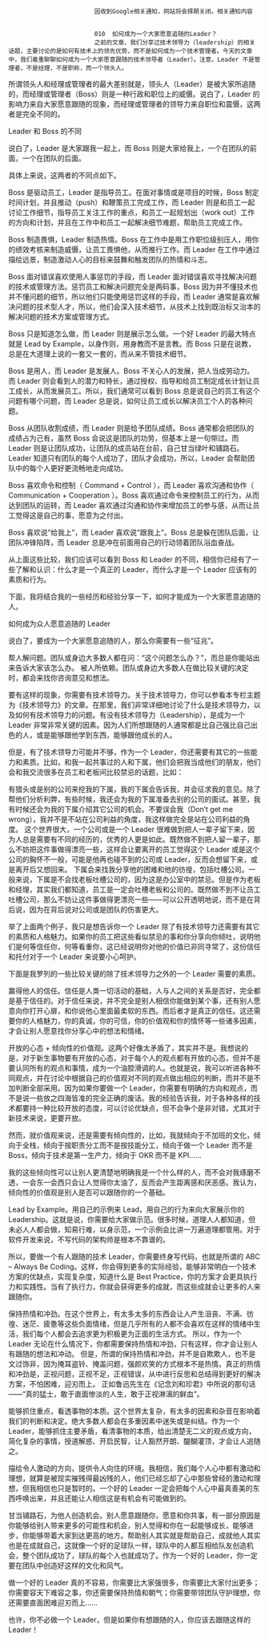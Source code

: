 
                            
                            因收到Google相关通知，网站将会择期关闭。相关通知内容
                            
                            
                            010  如何成为一个大家愿意追随的Leader？
                            之前的文章，我们分享过技术领导力（leadership）的相关话题，主要讨论的是如何有技术上的领先优势，而不是如何成为一个技术管理者。今天的文章中，我们着重聊聊如何成为一个大家愿意跟随的技术领导者（Leader）。注意，Leader 不是管理者，不是经理，不是职称，而一个领头人。

所谓领头人和经理或管理者的最大差别就是，领头人（Leader）是被大家所追随的，而经理或管理者（Boss）则是一种行政和职位上的威慑。说白了，Leader 的影响力来自大家愿意跟随的现象，而经理或管理者的领导力来自职位和震慑，这两者是完全不同的。

Leader 和 Boss 的不同

说白了，Leader 是大家跟我一起上，而 Boss 则是大家给我上，一个在团队的前面，一个在团队的后面。

具体上来说，这两者的不同点如下。


Boss 是驱动员工，Leader 是指导员工。在面对事情或是项目的时候，Boss 制定时间计划，并且推动（push）和鞭策员工完成工作，而 Leader 则是和员工一起讨论工作细节，指导员工关注工作的重点，和员工一起规划出（work out）工作的方向和计划，并且在工作中和员工一起解决细节难题，帮助员工完成工作。

Boss 制造畏惧，Leader 制造热情。Boss 在工作中是用工作职位级别压人，用你的绩效考核来制造威慑，让员工畏惧他，从而推行工作。而 Leader 在工作中通过描绘远景，制造激动人心的目标来鼓舞和触发团队的热情和斗志。

Boss 面对错误喜欢使用人事惩罚的手段，而 Leader 面对错误喜欢寻找解决问题的技术或管理方法。惩罚员工和解决问题完全是两码事，Boss 因为并不懂技术也并不懂问题的细节，所以他们只能使用惩罚这样的手段，而 Leader 通常是喜欢解决问题的技术型人才，所以，他们会深入技术细节，从技术上找到既治标又治本的解决问题的技术方案或管理方式。

Boss 只是知道怎么做，而 Leader 则是展示怎么做。一个好 Leader 的最大特点就是 Lead by Example，以身作则，用身教而不是言教。而 Boss 只是在说教，总是在大道理上说的一套又一套的，而从来不管技术细节。

Boss 是用人，而 Leader 是发展人。Boss 不关心人的发展，把人当成劳动力。而 Leader 则会看到人的潜力和特长，通过授权、指导和给员工制定成长计划让员工成长，从而发展员工。所以，我们通常可以看到 Boss 总是说自己的员工有这个问题有哪个问题，而 Leader 总是说，如何让员工成长以解决员工个人的各种问题。

Boss 从团队收割成绩，而 Leader 则是给予团队成绩。Boss 通常都会把团队的成绩占为己有，虽然 Boss 会说这是团队的功劳，但基本上是一句带过。而 Leader 则是让团队成功，让团队的成员站在台前，自己甘当绿叶和铺路石。Leader 知道只有团队的每个人成功了，团队才会成功，所以，Leader 会帮助团队中的每个人更好更流畅地走向成功。

Boss 喜欢命令和控制（ Command + Control ），而 Leader 喜欢沟通和协作（ Communication + Cooperation ）。Boss 喜欢通过命令来控制员工的行为，从而达到团队的运转，而 Leader 喜欢通过沟通和协作来增加员工的参与感，从而让员工觉得这是自己的事，愿意为之付出。

Boss 喜欢说“给我上”，而 Leader 喜欢说“跟我上”。Boss 总是躲在团队后面，让团队冲锋陷阵，而 Leader 总是冲在前面用自己的行动领着团队浴血奋战。




从上面这些比较，我们应该可以看到 Boss 和 Leader 的不同，相信你已经有了一些了解和认识：什么才是一个真正的 Leader，而什么才是一个 Leader 应该有的素质和行为。

下面，我将结合我的一些经历和经验分享一下，如何才能成为一个大家愿意追随的人。

如何成为众人愿意追随的 Leader

说白了，要成为一个大家愿意追随的人，那么你需要有一些“征兆”。


帮人解问题。团队或身边大多数人都在问：“这个问题怎么办？”，而总是你能站出来告诉大家该怎么办。
被人所依赖。团队或身边大多数人在做比较关键的决定时，都会来找你咨询意见和想法。


要有这样的现象，你需要有技术领导力。关于技术领导力，你可以参看本专栏主题为《技术领导力》的文章。在那里，我们非常详细地讨论了什么是技术领导力，以及如何有技术领导力的问题。有没有技术领导力（Leadership），是成为一个 Leader 非常非常关键的因素。因为人们所想跟随的人通常都是比自己强比自己出色的人，或是能够跟他学到东西，能够跟他成长的人。

但是，有了技术领导力可能并不够，作为一个 Leader，你还需要有其它的一些能力和素质。比如，和我一起共事过的人和下属，他们会把我当成他们的朋友，他们会和我交流很多在员工和老板间比较禁忌的话题，比如：


有猎头或是别的公司来挖我的下属，我的下属会告诉我，并会征求我的意见。除了帮他们分析利弊，有些时候，我还会为我的下属准备去别的公司的面试。甚至，我有时候还会为我的下属介绍其它公司的机会。不要误会我（Don’t get me wrong），我并不是不站在公司利益的角度，我这样做完全是站在公司利益的角度。
这个世界很大，一个公司或是一个 Leader 很难做到把人一辈子留下来，因为人总是需要有不同的经历的，优秀的人更是如此。既然做不到把人留一辈子，那么不妨把这件事做得漂亮一些，这样会让要离开的员工觉得这个 Leader 或是这个公司的胸怀不一般，可能是他再也碰不到的公司或 Leader，反而会想留下来，或是离开后又想回来。
下属会来找我分享他的困难和他的彷徨，包括吐槽公司。一般来说，下属是不会找老板吐槽公司的，因为这是办公室中的禁忌。但是作为老板和经理，其实我们都知道，员工是一定会吐槽老板和公司的。既然做不到不让员工吐槽公司，那么不妨让这件事做得更漂亮一些——可以公开透明地说，而不是在背后说，因为在背后说对公司或是团队的伤害更大。


举了上面两个例子，我只是想告诉你一个 Leader 除了有技术领导力还需要有其它的素质和人格魅力。如果你的员工把这些看似禁忌的事和你分享向你倾吐，说明他们是何等信任你，何等看重你，这已经说明你对他的价值已非同寻常了，这份信任和托付对于一个 Leader 来说要小心呵护。

下面是我罗列的一些比较关键的除了技术领导力之外的一个 Leader 需要的素质。


赢得他人的信任。信任是人类一切活动的基础，人与人之间的关系是否好，完全都是基于信任的。对于信任来说，并不完全是别人相信你能做到某个事，还有别人愿意向你打开心扉，和你说他心里面最柔软的东西。而后者才是真正的信任。这还需要你的人格魅力，你的真诚，你的可信，你的价值观和你的情怀等一些诸多因素，才会让别人愿意找你分享心中的想法和情绪。

开放的心态 + 倾向性的价值观。这两个好像太矛盾了，其实并不是。我想说的是，对于新生事物要有开放的心态，对于每个人的观点都有开放的心态，但并不是要认同所有的观点和事情，成为一个油腔滑调的人。也就是说，我可以听进各种不同观点，并在讨论中根据自己的价值观对不同的观点做出相应的判断，而并不是不加判断全部采用。因为如果你要做一个 Leader，你需要有明确的方向和观点，而不是说一些放之四海皆准的完全正确的废话。我的经验告诉我，对于各种各样的技术都要持一种比较开放的态度，可以讨论优缺点，但不会争个是非对错，尤其对于新技术来说，更要开放。


然而，就价值观来说，还是需要有倾向性的，比如，我就倾向于不加班的文化，倾向于全栈，倾向于按职责分工而不是按技能分工，倾向于做一个 Leader 而不是 Boss，倾向于技术是第一生产力，倾向于 OKR 而不是 KPI……

我的这些倾向性可以让别人更清楚地明确我是一个什么样的人，而不会对我琢磨不透，一会东一会西只会让人觉得你太油了，反而会产生距离感和厌恶感。我认为，倾向性的价值观是别人是否可以跟随你的一个基础。


Lead by Example。用自己的示例来 Lead，用自己的行为来向大家展示你的 Leadership。这就是说，你需要给大家做示范。很多时候，道理人人都知道，但未必人人都会做，知易行难，以身示范，一个示例会比讲一万遍道理都管用。对于软件开发来说，不写代码的架构师是根本不靠谱的。


所以，要做一个有人跟随的技术 Leader，你需要终身写代码，也就是所谓的 ABC – Always Be Coding。这样，你会得到更多的实际经验，能够非常明白一个技术方案的优缺点，实现复杂度，知道什么是 Best Practice，你的方案才会更具执行力和实践性。当有了执行力，你就会获得更多的成就，而这些成就会让更多的人来跟随你。


保持热情和冲劲。在这个世界上，有太多太多的东西会让人产生沮丧、不满、彷徨、迷茫、疲惫等这些负面情绪，但是几乎所有的人都不会喜欢在这样的情绪中生活，我们每个人都会去追求更为积极更为正面的生活方式。
所以，作为一个 Leader 无论在什么情况下，你都需要保持热情和冲劲，只有这样，你才会让别人有跟随的想法和冲动。
但是，所谓的保持热情和冲劲，并不是自欺欺人，也不是文过饰非，因为掩耳盗铃、掩盖问题，强颜欢笑的方式根本不是热情。真正的热情和冲劲是，正视问题，正视不足，正视错误，从中进行反思和总结得到更好的解决方案，不怕困难，迎刃而上。
正如鲁迅先生在《记念刘和珍君》中所说的那句话——“真的猛士，敢于直面惨淡的人生，敢于正视淋漓的鲜血”。

能够抓住重点，看透事物的本质。这个世界太复杂，有太多的因素和杂音在影响着我们的判断和决定。绝大多数人都会在多重因素中迷失或是纠结。作为一个 Leader，能够抓住主要矛盾，看清事物的本质，给出清楚无二义的观点或方向，简化复杂的事情，授道解惑、开启民智，让人豁然开朗、醍醐灌顶，才会让人追随之。

描绘令人激动的方向，提供令人向住的环境。我相信，我们每个人心中都有激动和理想，就算是被现实摧残得最凶残的人，他们已经忘却了心中那些曾经的激动和理想，但我相信也只是暂时的。一个好的 Leader 一定会把每个人心中最真善美的东西呼唤出来，并且还能让人相信这是有机会有可能做到的。

甘当铺路石，为他人创造机会。别人愿意跟随你，愿意和你共事，有一部分原因是你能够给别人带来更多的可能性和机会，别人觉得和你在一起能够成长，能够进步，你能够带着大家到达更高的地方。帮助别人其实就是帮助自己，成就他人其实也是在成就自己，这就像一个好的足球队一样，球队中的人都互相给队友创造机会，整个团队成功了，球队的每个人也就成功了。作为一个好的 Leader，你一定要在团队中创造好这样的文化和风气。


做一个好的 Leader 真的不容易，你需要比大家强很多，你需要比大家付出更多；你需要容天下难容之事，你还需要保持热情和朝气；你需要带领团队守护理想，你还需要直面困难迎刃而上……

也许，你不必做一个 Leader，但是如果你有想跟随的人，你应该去跟随这样的 Leader！

                        
                        
                            